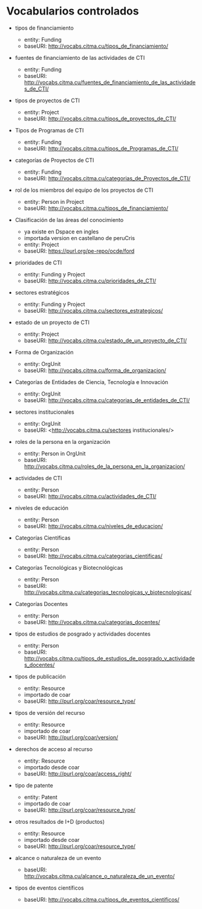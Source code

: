 # Vocabularios controlados

- tipos de financiamiento
  - entity: Funding
  - baseURI: <http://vocabs.citma.cu/tipos_de_financiamiento/>

- fuentes de financiamiento de las actividades de CTI
  - entity: Funding
  - baseURI: <http://vocabs.citma.cu/fuentes_de_financiamiento_de_las_actividades_de_CTI/>

- tipos de proyectos de CTI
  - entity: Project
  - baseURI: <http://vocabs.citma.cu/tipos_de_proyectos_de_CTI/>

- Tipos de Programas de CTI
  - entity: Funding
  - baseURI: <http://vocabs.citma.cu/tipos_de_Programas_de_CTI/>

- categorías de Proyectos de CTI
  - entity: Funding
  - baseURI: <http://vocabs.citma.cu/categorias_de_Proyectos_de_CTI/>

- rol de los miembros del equipo de los proyectos de CTI
  - entity: Person in Project
  - baseURI: <http://vocabs.citma.cu/tipos_de_financiamiento/>

- Clasificación de las áreas del conocimiento
  - ya existe en Dspace en ingles
  - importada version en castellano de peruCris
  - entity: Project
  - baseURI: <https://purl.org/pe-repo/ocde/ford>

- prioridades de CTI
  - entity: Funding y Project
  - baseURI: <http://vocabs.citma.cu/prioridades_de_CTI/>

- sectores estratégicos
  - entity: Funding y Project
  - baseURI: <http://vocabs.citma.cu/sectores_estrategicos/>

- estado de un proyecto de CTI
  - entity: Project
  - baseURI: <http://vocabs.citma.cu/estado_de_un_proyecto_de_CTI/>

- Forma de Organización
  - entity: OrgUnit
  - baseURI: <http://vocabs.citma.cu/forma_de_organizacion/>

- Categorías de Entidades de Ciencia, Tecnología e Innovación
  - entity: OrgUnit
  - baseURI: <http://vocabs.citma.cu/categorias_de_entidades_de_CTI/>

- sectores institucionales
  - entity: OrgUnit
  - baseURI: <http://vocabs.citma.cu/sectores institucionales/>

- roles de la persona en la organización
  - entity: Person in OrgUnit
  - baseURI: <http://vocabs.citma.cu/roles_de_la_persona_en_la_organizacion/>

- actividades de CTI
  - entity: Person
  - baseURI: <http://vocabs.citma.cu/actividades_de_CTI/>

- niveles de educación
  - entity: Person
  - baseURI: <http://vocabs.citma.cu/niveles_de_educacion/>

- Categorías Científicas
  - entity: Person
  - baseURI: <http://vocabs.citma.cu/categorias_cientificas/>

- Categorías Tecnológicas y Biotecnológicas
  - entity: Person
  - baseURI: <http://vocabs.citma.cu/categorias_tecnologicas_y_biotecnologicas/>

- Categorías Docentes
  - entity: Person
  - baseURI: <http://vocabs.citma.cu/categorias_docentes/>

- tipos de estudios de posgrado y actividades docentes
  - entity: Person
  - baseURI: <http://vocabs.citma.cu/tipos_de_estudios_de_posgrado_y_actividades_docentes/>

- tipos de publicación
  - entity: Resource
  - importado de coar
  - baseURI: <http://purl.org/coar/resource_type/>

- tipos de versión del recurso
  - entity: Resource
  - importado de coar
  - baseURI: <http://purl.org/coar/version/>

- derechos de acceso al recurso
  - entity: Resource
  - importado desde coar
  - baseURI: <http://purl.org/coar/access_right/>

- tipo de patente
  - entity: Patent
  - importado de coar
  - baseURI: <http://purl.org/coar/resource_type/>

- otros resultados de I+D (productos)
  - entity: Resource
  - importado desde coar
  - baseURI: <http://purl.org/coar/resource_type/>

- alcance o naturaleza de un evento
  - baseURI: <http://vocabs.citma.cu/alcance_o_naturaleza_de_un_evento/>

- tipos de eventos científicos
  - baseURI: <http://vocabs.citma.cu/tipos_de_eventos_cientificos/>


